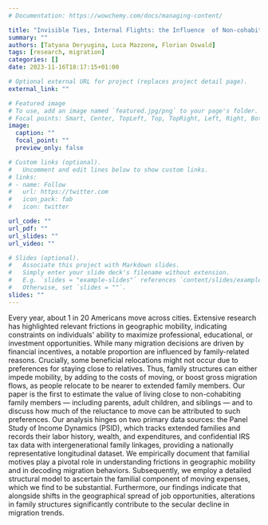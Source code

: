```yaml
---
# Documentation: https://wowchemy.com/docs/managing-content/

title: "Invisible Ties, Internal Flights: the Influence  of Non-cohabiting Family on Migration Decisions"
summary: ""
authors: [Tatyana Deryugina, Luca Mazzone, Florian Oswald]
tags: [research, migration]
categories: []
date: 2023-11-16T18:17:15+01:00

# Optional external URL for project (replaces project detail page).
external_link: ""

# Featured image
# To use, add an image named `featured.jpg/png` to your page's folder.
# Focal points: Smart, Center, TopLeft, Top, TopRight, Left, Right, BottomLeft, Bottom, BottomRight.
image:
  caption: ""
  focal_point: ""
  preview_only: false

# Custom links (optional).
#   Uncomment and edit lines below to show custom links.
# links:
# - name: Follow
#   url: https://twitter.com
#   icon_pack: fab
#   icon: twitter

url_code: ""
url_pdf: ""
url_slides: ""
url_video: ""

# Slides (optional).
#   Associate this project with Markdown slides.
#   Simply enter your slide deck's filename without extension.
#   E.g. `slides = "example-slides"` references `content/slides/example-slides.md`.
#   Otherwise, set `slides = ""`.
slides: ""
---
```


Every year, about 1 in 20 Americans move across cities. Extensive research has highlighted relevant frictions in geographic mobility, indicating constraints on individuals' ability to maximize professional, educational, or investment opportunities. While many migration decisions are driven by financial incentives, a notable proportion are influenced by family-related reasons. Crucially, some beneficial relocations might not occur due to preferences for staying close to relatives. Thus, family structures can either impede mobility, by adding to the costs of moving, or boost gross migration flows, as people relocate to be nearer to extended family members. Our paper is the first to estimate the value of living close to non-cohabiting family members — including parents, adult children, and siblings — and to discuss how much of the reluctance to move can be attributed to such preferences. Our analysis hinges on two primary data sources: the Panel Study of Income Dynamics (PSID), which tracks extended families and records their labor history, wealth, and expenditures, and confidential IRS tax data with intergenerational family linkages, providing a nationally representative longitudinal dataset. We empirically document that familial motives play a pivotal role in understanding frictions in geographic mobility and in decoding migration behaviors. Subsequently, we employ a detailed structural model to ascertain the familial component of moving expenses, which we find to be substantial. Furthermore, our findings indicate that alongside shifts in the geographical spread of job opportunities, alterations in family structures significantly contribute to the secular decline in migration trends.
